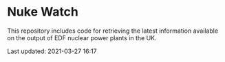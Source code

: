 # Nuke Watch

This repository includes code for retrieving the latest information available on the output of EDF nuclear power plants in the UK.

Last updated: 2021-03-27 16:17